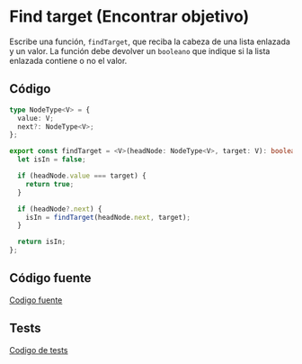 # Find target (Encontrar objetivo)

Escribe una función, `findTarget`, que reciba la cabeza de una lista enlazada y un valor. La función debe devolver un `booleano` que indique si la lista enlazada contiene o no el valor.

## Código

```typescript
type NodeType<V> = {
  value: V;
  next?: NodeType<V>;
};

export const findTarget = <V>(headNode: NodeType<V>, target: V): boolean => {
  let isIn = false;

  if (headNode.value === target) {
    return true;
  }

  if (headNode?.next) {
    isIn = findTarget(headNode.next, target);
  }

  return isIn;
};
```

## Código fuente
[Codigo fuente](./find-target.ts)

## Tests
[Codigo de tests](./find-target.test.ts)
